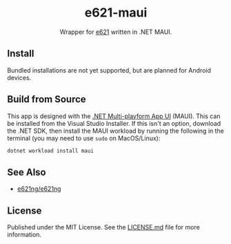 <div align="center">

# e621-maui
Wrapper for [e621](https://e621.net/) written in .NET MAUI. 

</div>

## Install 

Bundled installations are not yet supported, but are planned for Android devices. 

## Build from Source

This app is designed with the [.NET Multi-playform App UI](https://dotnet.microsoft.com/en-us/apps/maui) (MAUI). This can be installed from the Visual Studio Installer. If this isn't an option, download the .NET SDK, then install the MAUI workload by running the following in the terminal (you may need to use `sudo` on MacOS/Linux): 
```bash
dotnet workload install maui
```

## See Also
* [e621ng/e621ng](https://github.com/e621ng/e621ng)

## License

Published under the MIT License. See the [LICENSE.md](./LICENSE.md) file for more information. 